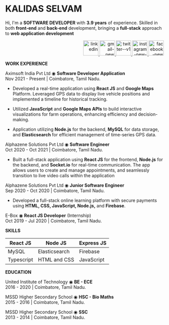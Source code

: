 # **KALIDAS** SELVAM

Hi, I'm a **SOFTWARE DEVELOPER** with **3.9 years** of experience. Skilled in both **front-end** and **back-end** development, bringing a **full-stack** approach to **web application development**

<div align="right">
  <a href="https://www.linkedin.com/in/kalidas-selvam-3013a2190" target="_blank">
   <img width="48" height="48" src="https://img.icons8.com/color/48/linkedin.png" alt="linkedin"/>
  </a>
   <a href="mailto:s.kalidas120799@gmail.com" target="_blank">
    <img width="48" height="48" src="https://img.icons8.com/color/48/gmail-new.png" alt="gmail-new"/>
  </a>
  <a href="https://www.twitter.com/kalidas1207" target="_blank">
   <img width="48" height="48" src="https://img.icons8.com/color/48/twitter--v1.png" alt="twitter--v1"/>
  </a>
  <a href="https://www.instagram.com/kalidas1207" target="_blank">
   <img width="48" height="48" src="https://img.icons8.com/color/48/instagram-new--v1.png" alt="instagram-new--v1"/>
  </a>
  <a href="https://www.facebook.com/KalidasDhanush" target="_blank">
   <img width="48" height="48" src="https://img.icons8.com/color/48/facebook-new.png" alt="facebook-new"/>
  </a>
</div>

**WORK EXPERIENCE**

Aximsoft India Pvt Ltd ◉ **Software Developer Application** \
Nov 2021 - Present | Coimbatore, Tamil Nadu.

 - Developed a real-time application using **React JS** and **Google
   Maps** Platform. Leveraged GPS data to display live vehicle positions
   and implemented a timeline for historical tracking.
   
  - Utilized **JavaScript** and **Google Maps APIs** to build interactive
   visualizations for farm operations, enhancing efficiency and
   decision-making.
   
  - Application utilizing **Node.js** for the backend, **MySQL** for data
   storage, and **Elasticsearch** for efficient management of
   time-series GPS data.

Alphazene Solutions Pvt Ltd ◉ **Software Engineer** \
Oct 2020 - Oct 2021 | Coimbatore, Tamil Nadu.

- Built a full-stack application using **React JS** for the frontend, **Node.js** for the backend, and **Socket.io** for real-time communication. The app allows users to create and manage appointments, and seamlessly transition to live video calls within the application

Alphazene Solutions Pvt Ltd ◉ **Junior Software Engineer** \
Sep 2020 - Oct 2020 | Coimbatore, Tamil Nadu.

- Developed a full-stack online learning platform with secure payments using **HTML, CSS, JavaScript, Node.js,** and **Firebase**.

E-Box ◉ **React JS Developer** (Internship) \
Oct 2019 - Jul 2020 | Coimbatore, Tamil Nadu.

**SKILLS**

React JS | Node JS | Express JS
------- | --------- | --------
MySQL | Elasticsearch | Firebase
Typescript | HTML and CSS | JavaScript

**EDUCATION**

United Institute of Technology ◉ **BE - ECE** \
2016 - 2020 | Coimbatore, Tamil Nadu.

MSSD Higher Secondary School ◉ **HSC - Bio Maths** \
2015 - 2016 | Coimbatore, Tamil Nadu.

MSSD Higher Secondary School ◉ **SSC** \
2013 - 2014 | Coimbatore, Tamil Nadu.
